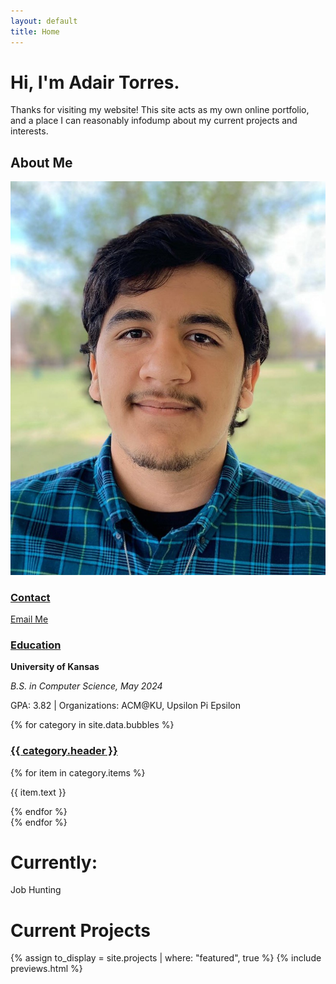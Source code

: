```yaml
---
layout: default
title: Home
---
```

<div class="row">
    <div class="col-xs-12 col-m-5h col-xl-7 tile yellow" id="intro">
        <h1>Hi, I'm Adair Torres.</h1>
        <div class="whitespace">
            <p>
            Thanks for visiting my website! This site acts as my own online portfolio, and a place I can reasonably infodump about my current projects and interests.
            </p>
        </div>
    </div>
    <div class="col-xs-12 col-m-5h col-xl-4" id="profileContainer">
        <div class="tile blue" id="profile">
            <div id="header">
                <h2><a class="link-white">About Me</a></h2>
                <div id="pfp">
                    <img src="/assets/images/index/portrait_headshot.jpg">
                </div>
            </div>
            <div class="whitespace" id="profileInfo">
                <h3><u>Contact</u></h3>
                    <a id="eLink" href="#" onclick="setEmail()"><i class="fa-regular fa-envelope fa-lg"></i><p>Email Me</p></a>
                <h3><u>Education</u></h3>
                <div class="wrapper" id="education">
                    <p><b>University of Kansas</b></p>
                    <p><i>B.S. in Computer Science, May 2024</i></p>
                    <p>GPA: 3.82 | Organizations: ACM@KU, Upsilon Pi Epsilon</p>
                </div>
                {% for category in site.data.bubbles %}
                    <div class="bubbleset">
                        <h3><u>{{ category.header }}</u></h3>
                        <div class="wrapper">
                            {% for item in category.items %}
                                <p class="bubble info {{ category.color }}">{{ item.text }}</p>
                            {% endfor %}
                        </div>
                    </div>
                {% endfor %}
            </div>
        </div>
        <div class="tile gray" id="status">
            <h1>Currently:</h1>
            <div class="whitespace">
                <a><p>Job Hunting</p></a>
            </div>
        </div>
    </div>
    <div class="col-xs-12 col-m-6 col-xl-7h tile red" id="projects">
        <h1><a>Current Projects</a></h1>
        {% assign to_display = site.projects | where: "featured", true %}
        {% include previews.html %}
    </div>
</div>
